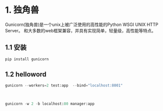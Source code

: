 # 1. 独角兽

Gunicorn(独角兽)是一个unix上被广泛使用的高性能的Python WSGI UNIX HTTP Server。
和大多数的web框架兼容，并具有实现简单，轻量级，高性能等特点。

## 1.1 安装

```python
pip install gunicorn
```

## 1.2 helloword

```python
gunicorn --workers=2 test:app  --bind="localhost:8001"
```

<br>

```Python
gunicorn -w 2 -b localhost:80 manager:app
```


